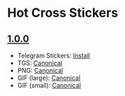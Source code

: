 # Hot Cross Stickers

## [1.0.0](1.0.0/)

- Telegram Stickers: [Install](https://t.me/addstickers/HotCross)
- TGS: [Canonical](1.0.0/tgs/)
- PNG: [Canonical](1.0.0/png/)
- GIF (large): [Canonical](1.0.0/gif/large/)
- GIF (small): [Canonical](1.0.0/gif/small/)
